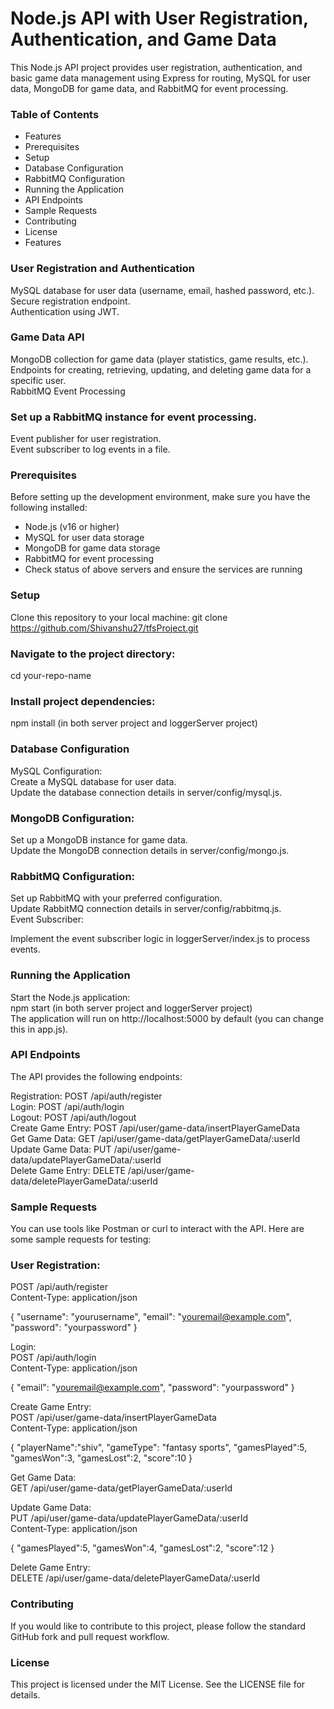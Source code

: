 # Node.js API with User Registration, Authentication, and Game Data  
This Node.js API project provides user registration, authentication, and basic game data management using Express   for routing, MySQL for user data, MongoDB for game data, and RabbitMQ for event processing.

### Table of Contents  
- Features
- Prerequisites
- Setup
- Database Configuration
- RabbitMQ Configuration
- Running the Application
- API Endpoints
- Sample Requests
- Contributing
- License
- Features




### User Registration and Authentication  
MySQL database for user data (username, email, hashed password, etc.).  
Secure registration endpoint.  
Authentication using JWT.  

### Game Data API  
MongoDB collection for game data (player statistics, game results, etc.).  
Endpoints for creating, retrieving, updating, and deleting game data for a specific user.  
RabbitMQ Event Processing  

### Set up a RabbitMQ instance for event processing.  
Event publisher for user registration.  
Event subscriber to log events in a file.  


### Prerequisites  
Before setting up the development environment, make sure you have the following installed:  

- Node.js (v16 or higher)
- MySQL for user data storage
- MongoDB for game data storage
- RabbitMQ for event processing
- Check status of above servers and ensure the services are running

### Setup  
Clone this repository to your local machine:
git clone https://github.com/Shivanshu27/tfsProject.git

### Navigate to the project directory:  
cd your-repo-name

### Install project dependencies:  
npm install (in both server project and loggerServer project)

### Database Configuration  
MySQL Configuration:  
Create a MySQL database for user data.  
Update the database connection details in server/config/mysql.js.  

### MongoDB Configuration:  
Set up a MongoDB instance for game data.  
Update the MongoDB connection details in server/config/mongo.js.  

### RabbitMQ Configuration:  
Set up RabbitMQ with your preferred configuration.  
Update RabbitMQ connection details in server/config/rabbitmq.js.  
Event Subscriber:  

Implement the event subscriber logic in loggerServer/index.js to process events.



### Running the Application  
Start the Node.js application:  
npm start (in both server project and loggerServer project)  
The application will run on http://localhost:5000 by default (you can change this in app.js).  

### API Endpoints  
The API provides the following endpoints:  

Registration: POST /api/auth/register  
Login: POST /api/auth/login  
Logout: POST /api/auth/logout  
Create Game Entry: POST /api/user/game-data/insertPlayerGameData  
Get Game Data: GET /api/user/game-data/getPlayerGameData/:userId  
Update Game Data: PUT /api/user/game-data/updatePlayerGameData/:userId  
Delete Game Entry: DELETE /api/user/game-data/deletePlayerGameData/:userId  


### Sample Requests  
You can use tools like Postman or curl to interact with the API. Here are some sample requests for testing:  

### User Registration:  
POST  /api/auth/register  
Content-Type: application/json  

{
  "username": "yourusername",
  "email": "youremail@example.com",
  "password": "yourpassword"
}

Login:  
POST /api/auth/login  
Content-Type: application/json  

{
  "email": "youremail@example.com",
  "password": "yourpassword"
}


Create Game Entry:  
POST /api/user/game-data/insertPlayerGameData  
Content-Type: application/json  

{
  "playerName":"shiv",
  "gameType": "fantasy sports",
  "gamesPlayed":5,
  "gamesWon":3,
  "gamesLost":2,
  "score":10
}

Get Game Data:  
GET /api/user/game-data/getPlayerGameData/:userId  


Update Game Data:  
PUT /api/user/game-data/updatePlayerGameData/:userId  
Content-Type: application/json  

{
  "gamesPlayed":5,
  "gamesWon":4,
  "gamesLost":2,
  "score":12
}

Delete Game Entry:  
DELETE /api/user/game-data/deletePlayerGameData/:userId  

### Contributing  
If you would like to contribute to this project, please follow the standard GitHub fork and pull request workflow.

### License  
This project is licensed under the MIT License. See the LICENSE file for details.